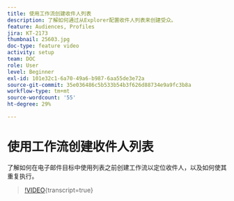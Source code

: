 ```yaml
---
title: 使用工作流创建收件人列表
description: 了解如何通过从Explorer配置收件人列表来创建受众。
feature: Audiences, Profiles
jira: KT-2173
thumbnail: 25603.jpg
doc-type: feature video
activity: setup
team: DOC
role: User
level: Beginner
exl-id: 101e32c1-6a70-49a6-b987-6aa55de3e72a
source-git-commit: 35e036486c5b533b54b3f626d88734e9a9fc3b8a
workflow-type: tm+mt
source-wordcount: '55'
ht-degree: 29%

---
```


# 使用工作流创建收件人列表

了解如何在电子邮件目标中使用列表之前创建工作流以定位收件人，以及如何使其重复执行。

>[!VIDEO](https://video.tv.adobe.com/v/25603?quality=12&learn=on){transcript=true}
